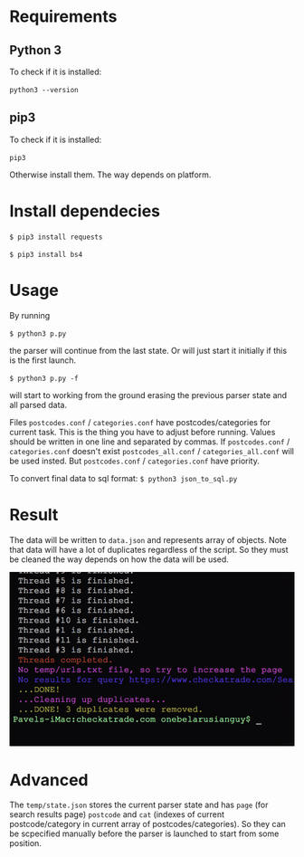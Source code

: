 # Requirements
## Python 3
To check if it is installed:

`python3 --version`

## pip3
To check if it is installed:

`pip3`

Otherwise install them. The way depends on platform.

# Install dependecies
`$ pip3 install requests`

`$ pip3 install bs4`

# Usage
By running

`$ python3 p.py`

the parser will continue from the last state. Or will just start it initially if this is the first launch.

`$ python3 p.py -f`

will start to working from the ground erasing the previous parser state and all parsed data.

Files `postcodes.conf` / `categories.conf` have postcodes/categories for current task. This is the thing you have to adjust before running.
Values should be written in one line and separated by commas. If `postcodes.conf` / `categories.conf` doesn't exist `postcodes_all.conf` / `categories_all.conf` will be used insted.
But `postcodes.conf` / `categories.conf` have priority.

To convert final data to sql format:
`$ python3 json_to_sql.py`

# Result
The data will be written to `data.json` and represents array of objects. Note that data will have a lot of duplicates regardless of the script. So they must be cleaned the way depends on how the data will be used.

![Done](screenshot.png?raw=true)

# Advanced
The `temp/state.json` stores the current parser state and has `page` (for search results page) `postcode` and `cat` (indexes of current postcode/category in current array of postcodes/categories). So they can be scpecified manually before the parser is launched to start from some position.